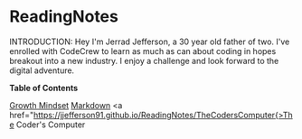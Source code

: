 # ReadingNotes

INTRODUCTION: Hey I'm Jerrad Jefferson, a 30 year old father of two. I've enrolled with CodeCrew to learn as much as can about coding in hopes breakout into a new industry. I enjoy a challenge and look forward to the digital adventure.

**Table of Contents**

<a href="https://jjefferson91.github.io/ReadingNotes/GrowthMindset">Growth Mindset</a>
<a href="https://jjefferson91.github.io/ReadingNotes/markdown">Markdown</a>
<a href="https://jjefferson91.github.io/ReadingNotes/TheCodersComputer{>The Coder's Computer</a>
